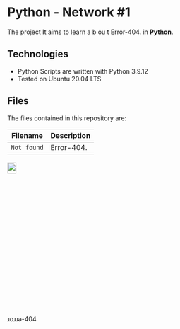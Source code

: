 # Python - Network #1
The project It aims to learn a  b ou t Error-404. in **Python**.

## Technologies
+ Python Scripts are written with Python 3.9.12
+ Tested on Ubuntu 20.04 LTS

## Files
The files contained in this repository are:

| Filename | Description |
| -------- | ----------- |
| `Not found` | Error-404. |



<h6 align ="rigth">
<img src="https://tenor.com/view/aesthetic-gif-23457392.gif" height="8%" width="20%">
</h6>
 ɹoɹɹǝ-404
